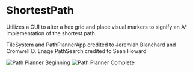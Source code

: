 
# ShortestPath
Utilizes a GUI to alter a hex grid and place visual markers to signify an A* implementation of the shortest path.

TileSystem and PathPlannerApp credited to  Jeremiah Blanchard and Cromwell D. Enage
PathSearch credited to Sean Howard

![Path Planner Beginning](https://user-images.githubusercontent.com/55419871/130312810-8f15a68d-0cbd-4d2d-8547-cdbafc6e3411.png)
![Path Planner Complete](https://user-images.githubusercontent.com/55419871/130312829-e5d35de9-96dd-4988-b49b-eb342fd797a8.png)

